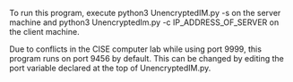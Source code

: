 To run this program, execute
    python3 UnencryptedIM.py -s 
on the server machine and 
    python3 UnencryptedIm.py -c IP_ADDRESS_OF_SERVER
on the client machine.

Due to conflicts in the CISE computer lab while using port 9999, this program runs on port 9456 by default.
This can be changed by editing the port variable declared at the top of UnencryptedIM.py.

